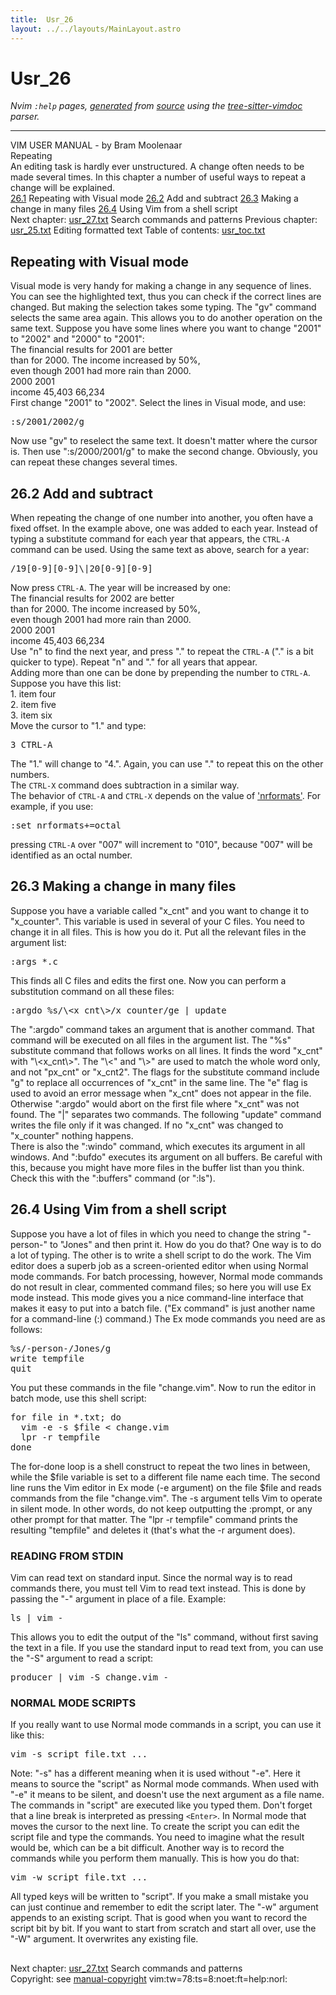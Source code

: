 ```yaml
---
title:  Usr_26
layout: ../../layouts/MainLayout.astro
---
```


  <a name="usr_26.txt"></a><a name="26.1"></a><h1> Usr_26</h1>
  <p>
    <i>
    Nvim <code>:help</code> pages, <a href="https://github.com/neovim/neovim/blob/master/scripts/gen_help_html.lua">generated</a>
    from <a href="https://github.com/neovim/neovim/blob/master/runtime/doc/usr_26.txt">source</a>
    using the <a href="https://github.com/neovim/tree-sitter-vimdoc">tree-sitter-vimdoc</a> parser.
    </i>
  </p>
  <hr>
  <div class="old-help-para">		     VIM USER MANUAL - by Bram Moolenaar</div>
<div class="old-help-para">				  Repeating</div>
<div class="old-help-para">An editing task is hardly ever unstructured.  A change often needs to be made
several times.  In this chapter a number of useful ways to repeat a change
will be explained.</div>
<div class="old-help-para"><a href="usr_26.html#26.1">26.1</a>  	Repeating with Visual mode
<a href="usr_26.html#26.2">26.2</a>  	Add and subtract
<a href="usr_26.html#26.3">26.3</a>  	Making a change in many files
<a href="usr_26.html#26.4">26.4</a>  	Using Vim from a shell script</div>
<div class="old-help-para">     Next chapter: <a href="usr_27.html#usr_27.txt">usr_27.txt</a>  Search commands and patterns
 Previous chapter: <a href="usr_25.html#usr_25.txt">usr_25.txt</a>  Editing formatted text
Table of contents: <a href="usr_toc.html#usr_toc.txt">usr_toc.txt</a></div>
<div class="old-help-para"><h2 class="help-heading">	Repeating with Visual mode</h2></div>
<div class="old-help-para">Visual mode is very handy for making a change in any sequence of lines.  You
can see the highlighted text, thus you can check if the correct lines are
changed.  But making the selection takes some typing.  The "gv" command
selects the same area again.  This allows you to do another operation on the
same text.
   Suppose you have some lines where you want to change "2001" to "2002" and
"2000" to "2001":</div>
<div class="old-help-para"><div class="help-column_heading">	The financial results for 2001 are better</div><div class="help-column_heading">	than for 2000.  The income increased by 50%,</div><div class="help-column_heading">	even though 2001 had more rain than 2000.</div><div class="help-column_heading">			2000		2001</div><div class="help-column_heading">	income		45,403		66,234</div></div>
<div class="old-help-para">First change "2001" to "2002".  Select the lines in Visual mode, and use:<pre>:s/2001/2002/g</pre>
Now use "gv" to reselect the same text.  It doesn't matter where the cursor
is.  Then use ":s/2000/2001/g" to make the second change.
   Obviously, you can repeat these changes several times.</div>
<div class="old-help-para"><h2 class="help-heading"><span class="help-heading-tags"><a name="26.2"></a><span class="help-tag">26.2</span>  	Add and subtract</span></h2></div>
<div class="old-help-para">When repeating the change of one number into another, you often have a fixed
offset.  In the example above, one was added to each year.  Instead of typing
a substitute command for each year that appears, the <code>CTRL-A</code> command can be
used.
   Using the same text as above, search for a year:<pre>/19[0-9][0-9]\|20[0-9][0-9]</pre>
Now press <code>CTRL-A</code>.  The year will be increased by one:</div>
<div class="old-help-para"><div class="help-column_heading">	The financial results for 2002 are better</div><div class="help-column_heading">	than for 2000.  The income increased by 50%,</div><div class="help-column_heading">	even though 2001 had more rain than 2000.</div><div class="help-column_heading">			2000		2001</div><div class="help-column_heading">	income		45,403		66,234</div></div>
<div class="old-help-para">Use "n" to find the next year, and press "." to repeat the <code>CTRL-A</code> ("." is a
bit quicker to type).  Repeat "n" and "." for all years that appear.</div>
<div class="old-help-para">Adding more than one can be done by prepending the number to <code>CTRL-A</code>.  Suppose
you have this list:</div>
<div class="old-help-para"><div class="help-column_heading">	1.  item four</div><div class="help-column_heading">	2.  item five</div><div class="help-column_heading">	3.  item six</div></div>
<div class="old-help-para">Move the cursor to "1." and type:<pre>3 CTRL-A</pre>
The "1." will change to "4.".  Again, you can use "." to repeat this on the
other numbers.</div>
<div class="old-help-para">The <code>CTRL-X</code> command does subtraction in a similar way.</div>
<div class="old-help-para">The behavior of <code>CTRL-A</code> and <code>CTRL-X</code> depends on the value of <a href="options.html#'nrformats'">'nrformats'</a>. For
example, if you use:<pre>:set nrformats+=octal</pre>
pressing <code>CTRL-A</code> over "007" will increment to "010", because "007" will be
identified as an octal number.</div>
<div class="old-help-para"><h2 class="help-heading"><span class="help-heading-tags"><a name="26.3"></a><span class="help-tag">26.3</span>  	Making a change in many files</span></h2></div>
<div class="old-help-para">Suppose you have a variable called "x_cnt" and you want to change it to
"x_counter".  This variable is used in several of your C files.  You need to
change it in all files.  This is how you do it.
   Put all the relevant files in the argument list:<pre>:args *.c</pre></div>
<div class="old-help-para">This finds all C files and edits the first one.  Now you can perform a
substitution command on all these files:<pre>:argdo %s/\&lt;x_cnt\&gt;/x_counter/ge | update</pre>
The ":argdo" command takes an argument that is another command.  That command
will be executed on all files in the argument list.
   The "%s" substitute command that follows works on all lines.  It finds the
word "x_cnt" with "\&lt;x_cnt\&gt;".  The "\&lt;" and "\&gt;" are used to match the whole
word only, and not "px_cnt" or "x_cnt2".
   The flags for the substitute command include "g" to replace all occurrences
of "x_cnt" in the same line.  The "e" flag is used to avoid an error message
when "x_cnt" does not appear in the file.  Otherwise ":argdo" would abort on
the first file where "x_cnt" was not found.
   The "|" separates two commands.  The following "update" command writes the
file only if it was changed.  If no "x_cnt" was changed to "x_counter" nothing
happens.</div>
<div class="old-help-para">There is also the ":windo" command, which executes its argument in all
windows.  And ":bufdo" executes its argument on all buffers.  Be careful with
this, because you might have more files in the buffer list than you think.
Check this with the ":buffers" command (or ":ls").</div>
<div class="old-help-para"><h2 class="help-heading"><span class="help-heading-tags"><a name="26.4"></a><span class="help-tag">26.4</span>  	Using Vim from a shell script</span></h2></div>
<div class="old-help-para">Suppose you have a lot of files in which you need to change the string
"-person-" to "Jones" and then print it.  How do you do that?  One way is to
do a lot of typing.  The other is to write a shell script to do the work.
   The Vim editor does a superb job as a screen-oriented editor when using
Normal mode commands.  For batch processing, however, Normal mode commands do
not result in clear, commented command files; so here you will use Ex mode
instead.  This mode gives you a nice command-line interface that makes it easy
to put into a batch file.  ("Ex command" is just another name for a
command-line (:) command.)
   The Ex mode commands you need are as follows:<pre>%s/-person-/Jones/g
write tempfile
quit</pre>
You put these commands in the file "change.vim".  Now to run the editor in
batch mode, use this shell script:<pre>for file in *.txt; do
  vim -e -s $file &lt; change.vim
  lpr -r tempfile
done</pre>
The for-done loop is a shell construct to repeat the two lines in between,
while the $file variable is set to a different file name each time.
   The second line runs the Vim editor in Ex mode (-e argument) on the file
$file and reads commands from the file "change.vim".  The -s argument tells
Vim to operate in silent mode.  In other words, do not keep outputting the
:prompt, or any other prompt for that matter.
   The "lpr -r tempfile" command prints the resulting "tempfile" and deletes
it (that's what the -r argument does).</div>
<div class="old-help-para"><a name="_reading-from-stdin"></a><h3 class="help-heading">READING FROM STDIN</h3></div>
<div class="old-help-para">Vim can read text on standard input.  Since the normal way is to read commands
there, you must tell Vim to read text instead.  This is done by passing the
"-" argument in place of a file.  Example:<pre>ls | vim -</pre>
This allows you to edit the output of the "ls" command, without first saving
the text in a file.
   If you use the standard input to read text from, you can use the "-S"
argument to read a script:<pre>producer | vim -S change.vim -</pre>
<a name="_normal-mode-scripts"></a><h3 class="help-heading">NORMAL MODE SCRIPTS</h3></div>
<div class="old-help-para">If you really want to use Normal mode commands in a script, you can use it
like this:<pre>vim -s script file.txt ...</pre></div>
<div class="old-help-para">	Note:
	"-s" has a different meaning when it is used without "-e".  Here it
	means to source the "script" as Normal mode commands.  When used with
	"-e" it means to be silent, and doesn't use the next argument as a
	file name.</div>
<div class="old-help-para">The commands in "script" are executed like you typed them.  Don't forget that
a line break is interpreted as pressing <code>&lt;Enter&gt;</code>.  In Normal mode that moves
the cursor to the next line.
   To create the script you can edit the script file and type the commands.
You need to imagine what the result would be, which can be a bit difficult.
Another way is to record the commands while you perform them manually.  This
is how you do that:<pre>vim -w script file.txt ...</pre>
All typed keys will be written to "script".  If you make a small mistake you
can just continue and remember to edit the script later.
   The "-w" argument appends to an existing script.  That is good when you
want to record the script bit by bit.  If you want to start from scratch and
start all over, use the "-W" argument.  It overwrites any existing file.</div>
<div class="old-help-para"><a name="_-"></a><h2 class="help-heading"></h2>Next chapter: <a href="usr_27.html#usr_27.txt">usr_27.txt</a>  Search commands and patterns</div>
<div class="old-help-para">Copyright: see <a href="usr_01.html#manual-copyright">manual-copyright</a>  vim:tw=78:ts=8:noet:ft=help:norl:</div>

  
  